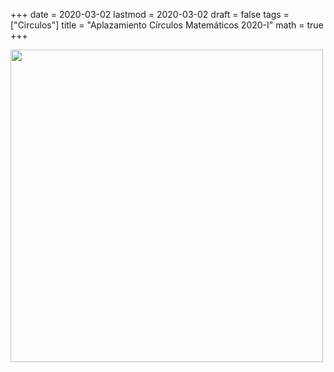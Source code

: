 +++
date      = 2020-03-02
lastmod   = 2020-03-02
draft     = false
tags      = ["Circulos"]
title     = "Aplazamiento Círculos Matemáticos 2020-I"
math      = true
+++

<img src="https://matematicas.netlify.com/img/cancelacionCirculos.jpg"  width="500"/>
